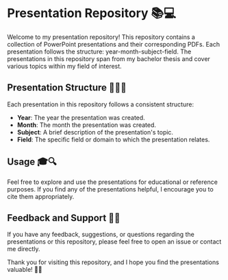 # Presentation Repository 📚💻

Welcome to my presentation repository! This repository contains a collection of PowerPoint presentations and their corresponding PDFs. Each presentation follows the structure: year-month-subject-field. The presentations in this repository span from my bachelor thesis and cover various topics within my field of interest.

## Presentation Structure 📅📝🔬

Each presentation in this repository follows a consistent structure:

- **Year**: The year the presentation was created.
- **Month**: The month the presentation was created.
- **Subject**: A brief description of the presentation's topic.
- **Field**: The specific field or domain to which the presentation relates.

## Usage 🎓🔍

Feel free to explore and use the presentations for educational or reference purposes. If you find any of the presentations helpful, I encourage you to cite them appropriately.

## Feedback and Support 💬🆘

If you have any feedback, suggestions, or questions regarding the presentations or this repository, please feel free to open an issue or contact me directly.

Thank you for visiting this repository, and I hope you find the presentations valuable! 🙌✨
